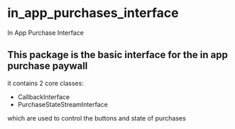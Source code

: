 # in_app_purchases_interface

In App Purchase Interface

## This package is the basic interface for the in app purchase paywall 

it contains 2 core classes:

* CallbackInterface
* PurchaseStateStreamInterface

which are used to control the buttons and state of purchases